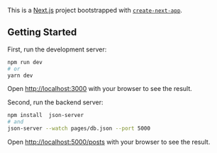 This is a [Next.js](https://nextjs.org/) project bootstrapped with [`create-next-app`](https://github.com/vercel/next.js/tree/canary/packages/create-next-app).

## Getting Started

First, run the development server:

```bash
npm run dev
# or
yarn dev
```

Open [http://localhost:3000](http://localhost:3000) with your browser to see the result.

Second, run the backend server:

```bash
npm install  json-server
# and
json-server --watch pages/db.json --port 5000
```

Open [http://localhost:5000/posts](http://localhost:5000/posts) with your browser to see the result.
